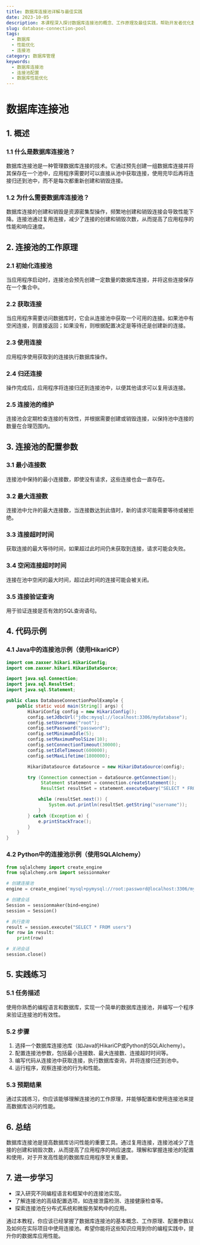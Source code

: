 ```yaml
---
title: 数据库连接池详解与最佳实践
date: 2023-10-05
description: 本课程深入探讨数据库连接池的概念、工作原理及最佳实践，帮助开发者优化数据库性能和资源管理。
slug: database-connection-pool
tags:
  - 数据库
  - 性能优化
  - 连接池
category: 数据库管理
keywords:
  - 数据库连接池
  - 连接池配置
  - 数据库性能优化
---
```


# 数据库连接池

## 1. 概述

### 1.1 什么是数据库连接池？
数据库连接池是一种管理数据库连接的技术。它通过预先创建一组数据库连接并将其保存在一个池中，应用程序需要时可以直接从池中获取连接，使用完毕后再将连接归还到池中，而不是每次都重新创建和销毁连接。

### 1.2 为什么需要数据库连接池？
数据库连接的创建和销毁是资源密集型操作，频繁地创建和销毁连接会导致性能下降。连接池通过复用连接，减少了连接的创建和销毁次数，从而提高了应用程序的性能和响应速度。

## 2. 连接池的工作原理

### 2.1 初始化连接池
当应用程序启动时，连接池会预先创建一定数量的数据库连接，并将这些连接保存在一个集合中。

### 2.2 获取连接
当应用程序需要访问数据库时，它会从连接池中获取一个可用的连接。如果池中有空闲连接，则直接返回；如果没有，则根据配置决定是等待还是创建新的连接。

### 2.3 使用连接
应用程序使用获取到的连接执行数据库操作。

### 2.4 归还连接
操作完成后，应用程序将连接归还到连接池中，以便其他请求可以复用该连接。

### 2.5 连接池的维护
连接池会定期检查连接的有效性，并根据需要创建或销毁连接，以保持池中连接的数量在合理范围内。

## 3. 连接池的配置参数

### 3.1 最小连接数
连接池中保持的最小连接数，即使没有请求，这些连接也会一直存在。

### 3.2 最大连接数
连接池中允许的最大连接数，当连接数达到此值时，新的请求可能需要等待或被拒绝。

### 3.3 连接超时时间
获取连接的最大等待时间，如果超过此时间仍未获取到连接，请求可能会失败。

### 3.4 空闲连接超时时间
连接在池中空闲的最大时间，超过此时间的连接可能会被关闭。

### 3.5 连接验证查询
用于验证连接是否有效的SQL查询语句。

## 4. 代码示例

### 4.1 Java中的连接池示例（使用HikariCP）

```java
import com.zaxxer.hikari.HikariConfig;
import com.zaxxer.hikari.HikariDataSource;

import java.sql.Connection;
import java.sql.ResultSet;
import java.sql.Statement;

public class DatabaseConnectionPoolExample {
    public static void main(String[] args) {
        HikariConfig config = new HikariConfig();
        config.setJdbcUrl("jdbc:mysql://localhost:3306/mydatabase");
        config.setUsername("root");
        config.setPassword("password");
        config.setMinimumIdle(5);
        config.setMaximumPoolSize(10);
        config.setConnectionTimeout(30000);
        config.setIdleTimeout(600000);
        config.setMaxLifetime(1800000);

        HikariDataSource dataSource = new HikariDataSource(config);

        try (Connection connection = dataSource.getConnection();
             Statement statement = connection.createStatement();
             ResultSet resultSet = statement.executeQuery("SELECT * FROM users")) {

            while (resultSet.next()) {
                System.out.println(resultSet.getString("username"));
            }
        } catch (Exception e) {
            e.printStackTrace();
        }
    }
}
```

### 4.2 Python中的连接池示例（使用SQLAlchemy）

```python
from sqlalchemy import create_engine
from sqlalchemy.orm import sessionmaker

# 创建连接池
engine = create_engine('mysql+pymysql://root:password@localhost:3306/mydatabase', pool_size=10, max_overflow=20)

# 创建会话
Session = sessionmaker(bind=engine)
session = Session()

# 执行查询
result = session.execute("SELECT * FROM users")
for row in result:
    print(row)

# 关闭会话
session.close()
```

## 5. 实践练习

### 5.1 任务描述
使用你熟悉的编程语言和数据库，实现一个简单的数据库连接池，并编写一个程序来验证连接池的有效性。

### 5.2 步骤
1. 选择一个数据库连接池库（如Java的HikariCP或Python的SQLAlchemy）。
2. 配置连接池参数，包括最小连接数、最大连接数、连接超时时间等。
3. 编写代码从连接池中获取连接，执行数据库查询，并将连接归还到池中。
4. 运行程序，观察连接池的行为和性能。

### 5.3 预期结果
通过实践练习，你应该能够理解连接池的工作原理，并能够配置和使用连接池来提高数据库访问的性能。

## 6. 总结

数据库连接池是提高数据库访问性能的重要工具。通过复用连接，连接池减少了连接的创建和销毁次数，从而提高了应用程序的响应速度。理解和掌握连接池的配置和使用，对于开发高性能的数据库应用程序至关重要。

## 7. 进一步学习

- 深入研究不同编程语言和框架中的连接池实现。
- 了解连接池的高级配置选项，如连接泄露检测、连接健康检查等。
- 探索连接池在分布式系统和微服务架构中的应用。

通过本教程，你应该已经掌握了数据库连接池的基本概念、工作原理、配置参数以及如何在实际项目中使用连接池。希望你能将这些知识应用到你的编程实践中，提升你的数据库应用性能。